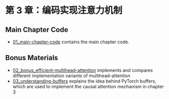 # 第 3 章：编码实现注意力机制

## Main Chapter Code

- [01_main-chapter-code](01_main-chapter-code) contains the main chapter code.

## Bonus Materials

- [02_bonus_efficient-multihead-attention](02_bonus_efficient-multihead-attention) implements and compares different implementation variants of multihead-attention
- [03_understanding-buffers](03_understanding-buffers) explains the idea behind PyTorch buffers, which are used to implement the causal attention mechanism in chapter 3